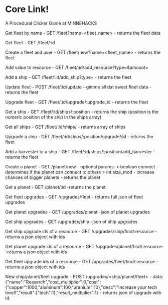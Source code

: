 # Core Link!

A Procedural Clicker Game at MINNEHACKS

Get fleet by name - GET /fleet?name=<fleet_name>
    - returns the fleet data

Get fleet - GET /fleet/:id

Create a fleet and user - GET /fleet/new?name=<fleet_name>
    - returns the fleet

Add value to resource - GET /fleet/:id/add_resource?type=<type>&amount=<amount>

Add a ship - GET /fleet/:id/add_ship?type=<type>
    - returns the fleet

Update fleet - POST /fleet/:id/update
    - gimme all dat sweet fleet data
    - returns the fleet

Upgrade fleet - GET /fleet/:id/upgrade/:upgrade_id
    - returns the fleet

Get a ship - GET /fleet/:id/ships/:position
    - returns the ship (position is the numeric position of the ship in the ships array)

Get all ships - GET /fleet/:id/ships/
    - returns array of ships

Upgrade a ship - GET /fleet/:id/ships/:position/upgrade/:id
    - returns the fleet

Add a harvester to a ship - GET /fleet/:id/ships/:position/add_harvester
    - returns the fleet

Create a planet - GET /planet/new
    - optional params:
        > boolean connect - determines if the planet can connect to others
        > int size_mod - increase chances of bigger planets
    - returns the planet

Get a planet - GET /planet/:id
    -returns the planet

Get fleet upgrades - GET /upgrades/fleet
    - returns full json of fleet upgrades

Get planet upgrades - GET /upgrades/planet
    -json of planet upgrades

Get ship upgrades - GET /upgrades/ship
    -json of ship upgrades

Get ship upgrade ids of a resource - GET /upgrades/ship/find/:resource
    -returns a json object with ids

Get planet upgrade ids of a resource - GET /upgrades/planet/find/:resource
    -returns a json object with ids

Get fleet upgrade ids of a resource - GET /upgrades/fleet/find/:resource
    -returns a json object with ids

New ship/planet/fleet upgrade - POST /upgrades/<ship/planet/fleet>
    - data:{"name":"Reaserch","cost_multiplier":0,"cost":{"copper":1000,"aluminum":100,"uranium":10},"desc":"Increase your tech level!","result":{"tech":1},"result_multiplier":1}
    - returns json of upgrade with id.
